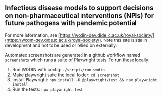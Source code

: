 ## Infectious disease models to support decisions on non-pharmaceutical interventions (NPIs) for future pathogens with pandemic potential

For more information, see [https://wodin-dev.dide.ic.ac.uk/royal-society/](https://wodin-dev.dide.ic.ac.uk/royal-society/). Note this site
is still in development and not to be used or relied on externally. 

Automated screenshots are generated in a github workflow named `screenshots` which runs a suite of Playwright tests. To
run these locally:
1. Run WODIN with config: `./scripts/run-wodin`
1. Make playwright suite the local folder: `cd screenshot`
1. Install Playwright: `npm install -D @playwright/test && npx playwright install`
1. Run the tests: `npx playwright test`
